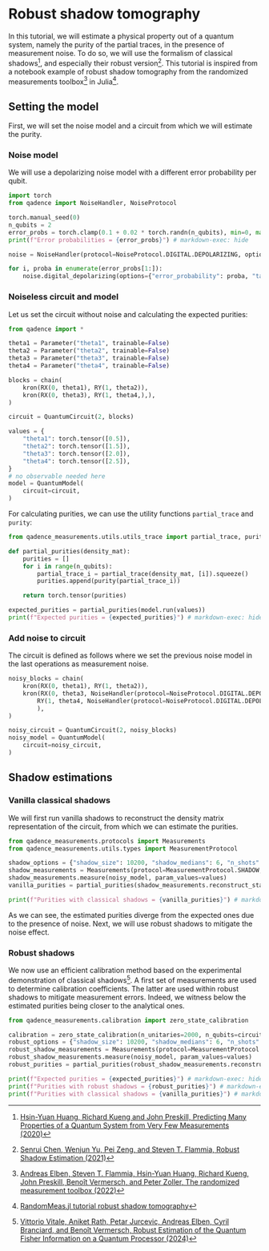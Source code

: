 # Robust shadow tomography

In this tutorial, we will estimate a physical property out of a quantum system, namely the purity of the partial traces, in the presence of measurement noise. To do so, we will use the formalism of classical shadows[^1], and especially their robust version[^2]. This tutorial is inspired from a notebook example of robust shadow tomography from the randomized measurements toolbox[^5] in Julia[^3].


## Setting the model

First, we will set the noise model and a circuit from which we will estimate the purity.

### Noise model

We will use a depolarizing noise model with a different error probability per qubit.

```python exec="on" source="material-block" session="shadow_tomo" result="json"
import torch
from qadence import NoiseHandler, NoiseProtocol

torch.manual_seed(0)
n_qubits = 2
error_probs = torch.clamp(0.1 + 0.02 * torch.randn(n_qubits), min=0, max=1)
print(f"Error probabilities = {error_probs}") # markdown-exec: hide

noise = NoiseHandler(protocol=NoiseProtocol.DIGITAL.DEPOLARIZING, options={"error_probability": error_probs[0], "target": 0})

for i, proba in enumerate(error_probs[1:]):
    noise.digital_depolarizing(options={"error_probability": proba, "target": i+1})
```

### Noiseless circuit and model

Let us set the circuit without noise and calculating the expected purities:

```python exec="on" source="material-block" session="shadow_tomo" result="json"
from qadence import *

theta1 = Parameter("theta1", trainable=False)
theta2 = Parameter("theta2", trainable=False)
theta3 = Parameter("theta3", trainable=False)
theta4 = Parameter("theta4", trainable=False)

blocks = chain(
    kron(RX(0, theta1), RY(1, theta2)),
    kron(RX(0, theta3), RY(1, theta4,),),
)

circuit = QuantumCircuit(2, blocks)

values = {
    "theta1": torch.tensor([0.5]),
    "theta2": torch.tensor([1.5]),
    "theta3": torch.tensor([2.0]),
    "theta4": torch.tensor([2.5]),
}
# no observable needed here
model = QuantumModel(
    circuit=circuit,
)
```

For calculating purities, we can use the utility functions `partial_trace` and `purity`:

```python exec="on" source="material-block" session="shadow_tomo" result="json"
from qadence_measurements.utils.utils_trace import partial_trace, purity

def partial_purities(density_mat):
    purities = []
    for i in range(n_qubits):
        partial_trace_i = partial_trace(density_mat, [i]).squeeze()
        purities.append(purity(partial_trace_i))

    return torch.tensor(purities)

expected_purities = partial_purities(model.run(values))
print(f"Expected purities = {expected_purities}") # markdown-exec: hide
```

### Add noise to circuit

The circuit is defined as follows where we set the previous noise model in the last operations as measurement noise.

```python exec="on" source="material-block" session="shadow_tomo" result="json"
noisy_blocks = chain(
    kron(RX(0, theta1), RY(1, theta2)),
    kron(RX(0, theta3, NoiseHandler(protocol=NoiseProtocol.DIGITAL.DEPOLARIZING, options={"error_probability": error_probs[0], "target": 0})),
        RY(1, theta4, NoiseHandler(protocol=NoiseProtocol.DIGITAL.DEPOLARIZING, options={"error_probability": error_probs[1], "target": 1})),
        ),
)

noisy_circuit = QuantumCircuit(2, noisy_blocks)
noisy_model = QuantumModel(
    circuit=noisy_circuit,
)
```

## Shadow estimations

### Vanilla classical shadows

We will first run vanilla shadows to reconstruct the density matrix representation of the circuit, from which we can estimate the purities.


```python exec="on" source="material-block" session="shadow_tomo" result="json"
from qadence_measurements.protocols import Measurements
from qadence_measurements.utils.types import MeasurementProtocol

shadow_options = {"shadow_size": 10200, "shadow_medians": 6, "n_shots":1000}
shadow_measurements = Measurements(protocol=MeasurementProtocol.SHADOW, options=shadow_options)
shadow_measurements.measure(noisy_model, param_values=values)
vanilla_purities = partial_purities(shadow_measurements.reconstruct_state())

print(f"Purities with classical shadows = {vanilla_purities}") # markdown-exec: hide
```

As we can see, the estimated purities diverge from the expected ones due to the presence of noise. Next, we will use robust shadows to mitigate the noise effect.

### Robust shadows

We now use an efficient calibration method based on the experimental demonstration of classical shadows[^4]. A first set of measurements are used to determine calibration coefficients. The latter are used within robust shadows to mitigate measurement errors.
Indeed, we witness below the estimated purities being closer to the analytical ones.

```python exec="on" source="material-block" session="shadow_tomo" result="json"
from qadence_measurements.calibration import zero_state_calibration

calibration = zero_state_calibration(n_unitaries=2000, n_qubits=circuit.n_qubits, n_shots=10000, noise=noise)
robust_options = {"shadow_size": 10200, "shadow_medians": 6, "n_shots":1000, "calibration": calibration}
robust_shadow_measurements = Measurements(protocol=MeasurementProtocol.ROBUST_SHADOW, options=robust_options)
robust_shadow_measurements.measure(noisy_model, param_values=values)
robust_purities = partial_purities(robust_shadow_measurements.reconstruct_state())

print(f"Expected purities = {expected_purities}") # markdown-exec: hide
print(f"Purities with robust shadows = {robust_purities}") # markdown-exec: hide
print(f"Purities with classical shadows = {vanilla_purities}") # markdown-exec: hide
```


[^1]: [Hsin-Yuan Huang, Richard Kueng and John Preskill, Predicting Many Properties of a Quantum System from Very Few Measurements (2020)](https://arxiv.org/abs/2002.08953)

[^2]: [Senrui Chen, Wenjun Yu, Pei Zeng, and Steven T. Flammia, Robust Shadow Estimation (2021)](https://journals.aps.org/prxquantum/abstract/10.1103/PRXQuantum.2.030348)

[^3]: [RandomMeas.jl tutorial robust shadow tomography](https://github.com/bvermersch/RandomMeas.jl/blob/main/examples/RobustShadowTomography.ipynb)

[^4]: [Vittorio Vitale, Aniket Rath, Petar Jurcevic, Andreas Elben, Cyril Branciard, and Benoît Vermersch, Robust Estimation of the Quantum Fisher Information on a Quantum Processor (2024)](https://journals.aps.org/prxquantum/abstract/10.1103/PRXQuantum.5.030338)

[^5]: [Andreas Elben, Steven T. Flammia, Hsin-Yuan Huang, Richard Kueng, John Preskill, Benoît Vermersch, and Peter Zoller, The randomized measurement toolbox (2022)](https://www.nature.com/articles/s42254-022-00535-2)
